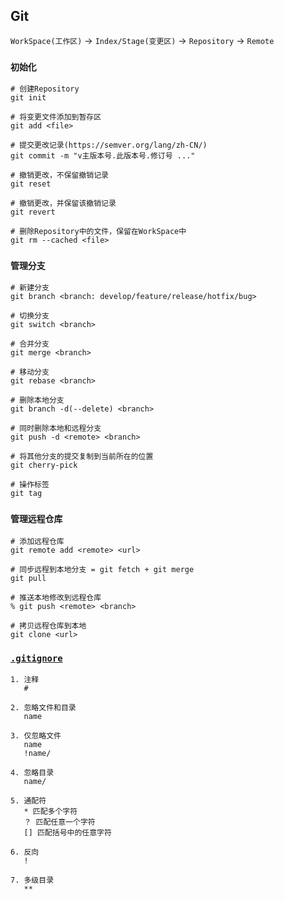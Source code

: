 ## **Git**

`WorkSpace(工作区)` -> `Index/Stage(变更区)` -> `Repository` -> `Remote`

### **`初始化`**
```shell
# 创建Repository
git init

# 将变更文件添加到暂存区
git add <file>

# 提交更改记录(https://semver.org/lang/zh-CN/)
git commit -m "v主版本号.此版本号.修订号 ..."

# 撤销更改，不保留撤销记录
git reset

# 撤销更改，并保留该撤销记录
git revert

# 删除Repository中的文件，保留在WorkSpace中
git rm --cached <file>
```

### **`管理分支`**
```shell
# 新建分支
git branch <branch: develop/feature/release/hotfix/bug>

# 切换分支
git switch <branch>

# 合并分支
git merge <branch>

# 移动分支
git rebase <branch>

# 删除本地分支
git branch -d(--delete) <branch>

# 同时删除本地和远程分支
git push -d <remote> <branch>

# 将其他分支的提交复制到当前所在的位置
git cherry-pick

# 操作标签
git tag
```

### **`管理远程仓库`**
```shell
# 添加远程仓库
git remote add <remote> <url>

# 同步远程到本地分支 = git fetch + git merge
git pull

# 推送本地修改到远程仓库
% git push <remote> <branch>

# 拷贝远程仓库到本地
git clone <url>
```

### [**`.gitignore`**](https://github.com/github/gitignore)
```
1. 注释
   # 

2. 忽略文件和目录
   name

3. 仅忽略文件
   name 
   !name/

4. 忽略目录
   name/

5. 通配符
   * 匹配多个字符
   ？ 匹配任意一个字符
   [] 匹配括号中的任意字符

6. 反向
   !

7. 多级目录
   **
```